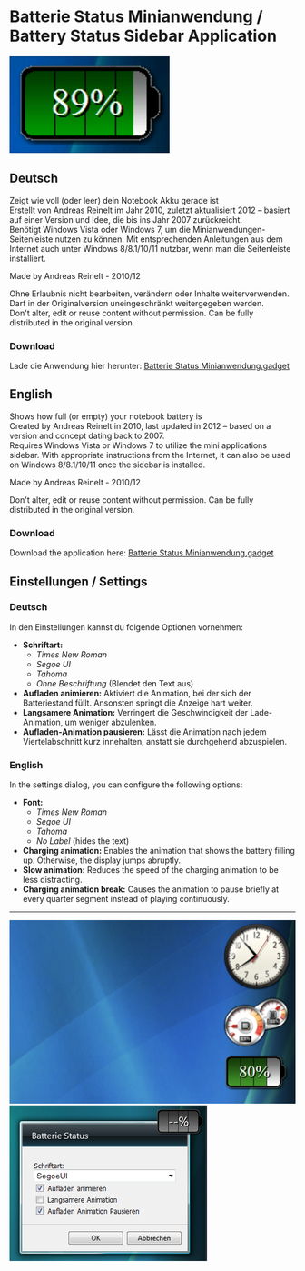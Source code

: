 # Batterie Status Minianwendung / Battery Status Sidebar Application
![Bild der Minianwendung](README_assets/Preview.gif)
## Deutsch

Zeigt wie voll (oder leer) dein Notebook Akku gerade ist  
Erstellt von Andreas Reinelt im Jahr 2010, zuletzt aktualisiert 2012 – basiert auf einer Version und Idee, die bis ins Jahr 2007 zurückreicht.  
Benötigt Windows Vista oder Windows 7, um die Minianwendungen-Seitenleiste nutzen zu können. Mit entsprechenden Anleitungen aus dem Internet auch unter Windows 8/8.1/10/11 nutzbar, wenn man die Seitenleiste installiert.

Made by Andreas Reinelt - 2010/12  

Ohne Erlaubnis nicht bearbeiten, verändern oder Inhalte weiterverwenden. Darf in der Originalversion uneingeschränkt weitergegeben werden.  
Don't alter, edit or reuse content without permission. Can be fully distributed in the original version.

### Download

Lade die Anwendung hier herunter: [Batterie Status Minianwendung.gadget](Batterie%20Status%20Minianwendung.gadget)


## English

Shows how full (or empty) your notebook battery is   
Created by Andreas Reinelt in 2010, last updated in 2012 – based on a version and concept dating back to 2007.  
Requires Windows Vista or Windows 7 to utilize the mini applications sidebar. With appropriate instructions from the Internet, it can also be used on Windows 8/8.1/10/11 once the sidebar is installed.


Made by Andreas Reinelt - 2010/12  

Don't alter, edit or reuse content without permission. Can be fully distributed in the original version.

### Download

Download the application here: [Batterie Status Minianwendung.gadget](Batterie%20Status%20Minianwendung.gadget)

## Einstellungen / Settings

### Deutsch

In den Einstellungen kannst du folgende Optionen vornehmen:

- **Schriftart:**  
  - *Times New Roman*  
  - *Segoe UI*  
  - *Tahoma*  
  - *Ohne Beschriftung* (Blendet den Text aus)  
- **Aufladen animieren:** Aktiviert die Animation, bei der sich der Batteriestand füllt. Ansonsten springt die Anzeige hart weiter.  
- **Langsamere Animation:** Verringert die Geschwindigkeit der Lade-Animation, um weniger abzulenken.  
- **Aufladen-Animation pausieren:** Lässt die Animation nach jedem Viertelabschnitt kurz innehalten, anstatt sie durchgehend abzuspielen.

### English

In the settings dialog, you can configure the following options:

- **Font:**  
  - *Times New Roman*  
  - *Segoe UI*  
  - *Tahoma*  
  - *No Label* (hides the text)  
- **Charging animation:** Enables the animation that shows the battery filling up. Otherwise, the display jumps abruptly.  
- **Slow animation:** Reduces the speed of the charging animation to be less distracting.  
- **Charging animation break:** Causes the animation to pause briefly at every quarter segment instead of playing continuously.

---

![Battery Preview 2](README_assets/battery2.png)
![Battery Preview 1](README_assets/battery1.png)